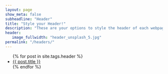 ```yaml
---
layout: page
show_meta: false
subheadline: "Header"
title: "Style your Header!"
description: "These are your options to style the header of each webpage individually. <em>Feeling Responsive</em> uses <a href='http://srobbin.com/jquery-plugins/backstretch/'>Backstretch by Scott Robin</a> to expand them from left to right. The width should be 1600 pixel or higher using a ratio like 16:9 or 21:9 or 2:1."
header:
   image_fullwidth: "header_unsplash_5.jpg"
permalink: "/headers/"
---
```

<ul>
    {% for post in site.tags.header %}
    <li><a href="{{ site.url }}{{ post.url }}">{{ post.title }}</a></li>
    {% endfor %}
</ul>